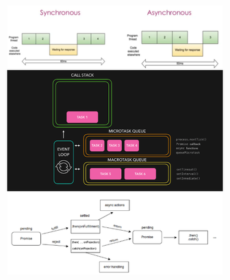 ![Snapshot 1](./img/1-%20async-%20sync.png)
![Snapshot 2](./img/2-taskQueus.gif)
![Snapshot 3](./img/3-promise%20states.png)


